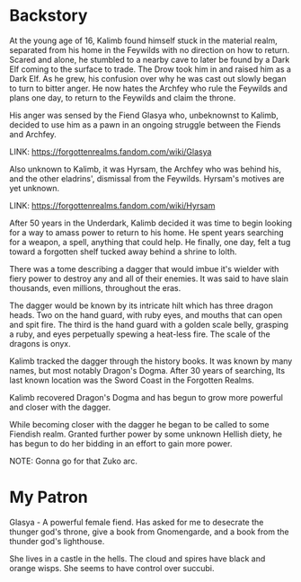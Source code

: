# Backstory
At the young age of 16, Kalimb found himself stuck in the material realm, separated from his home in the Feywilds with no direction on how to return.  Scared and alone, he stumbled to a nearby cave to later be found by a Dark Elf coming to the surface to trade.  The Drow took him in and raised him as a Dark Elf.  As he grew, his confusion over why he was cast out slowly began to turn to bitter anger.  He now hates the Archfey who rule the Feywilds and plans one day, to return to the Feywilds and claim the throne.

His anger was sensed by the Fiend Glasya who, unbeknownst to Kalimb, decided to use him as a pawn in an ongoing struggle between the Fiends and Archfey. 

LINK:  https://forgottenrealms.fandom.com/wiki/Glasya


Also unknown to Kalimb, it was Hyrsam, the Archfey who was behind his, and the other eladrins', dismissal from the Feywilds. Hyrsam's motives are yet unknown. 

LINK: https://forgottenrealms.fandom.com/wiki/Hyrsam


After 50 years in the Underdark, Kalimb decided it was time to begin looking for a way to amass power to return to his home.  He spent years searching for a weapon, a spell, anything that could help.  He finally, one day, felt a tug toward a forgotten shelf tucked away behind a shrine to lolth. 



There was a tome describing a dagger that would imbue it's wielder with fiery power to destroy any and all of their enemies.  It was said to have slain thousands, even millions, throughout the eras. 



The dagger would be known by its intricate hilt which has three dragon heads.  Two on the hand guard, with ruby eyes, and mouths that can open and spit fire.  The third is the hand guard with a golden scale belly, grasping a ruby, and eyes perpetually spewing a heat-less fire.  The scale of the dragons is onyx.


Kalimb tracked the dagger through the history books.  It was known by many names, but most notably Dragon's Dogma.  After 30 years of searching, Its last known location was the Sword Coast in the Forgotten Realms. 


Kalimb recovered Dragon's Dogma and has begun to grow more powerful and closer with the dagger.


While becoming closer with the dagger he began to be called to some Fiendish realm.  Granted further power by some unknown Hellish diety, he has begun to do her bidding in an effort to gain more power.

NOTE: Gonna go for that Zuko arc. 

# My Patron
Glasya - A powerful female fiend.  Has asked for me to desecrate the thunger god's throne, give a book from Gnomengarde, and a book from the thunder god's lighthouse.

She lives in a castle in the hells.  The cloud and spires have black and orange wisps.  She seems to have control over succubi.